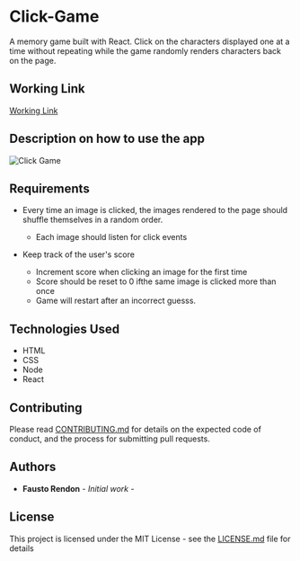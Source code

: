 # Click-Game

A memory game built with React. Click on the characters displayed one at a time without repeating while the game randomly renders characters back on the page.

## Working Link
 
[Working Link](https://frendon001.github.io/Click-Game/)

## Description on how to use the app

![Click Game](/public/assets/images/click_game.png)


## Requirements

- Every time an image is clicked, the images rendered to the page should shuffle themselves in a random order.
	- Each image should listen for click events

- Keep track of the user's score 
	- Increment score when clicking an image for the first time
	- Score should be reset to 0 ifthe same image is clicked more than once
	- Game will restart after an incorrect guesss.

## Technologies Used

- HTML
- CSS
- Node
- React

## Contributing

Please read [CONTRIBUTING.md](https://gist.github.com/PurpleBooth/b24679402957c63ec426) for details on the expected code of conduct, and the process for submitting pull requests.

## Authors

* **Fausto Rendon** - *Initial work* -


## License

This project is licensed under the MIT License - see the [LICENSE.md](LICENSE.md) file for details